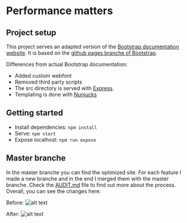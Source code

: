 # Performance matters

## Project setup

This project serves an adapted version of the [Bootstrap documentation website](http://getbootstrap.com/). It is based on the [github pages branche of Bootstrap](https://github.com/twbs/bootstrap/tree/gh-pages).

Differences from actual Bootstrap documentation:

- Added custom webfont
- Removed third party scripts
- The src directory is served with [Express](https://expressjs.com/).
- Templating is done with [Nunjucks](https://mozilla.github.io/nunjucks/)

## Getting started

- Install dependencies: `npm install`
- Serve: `npm start`
- Expose localhost: `npm run expose`

## Master branche
In the master branche you can find the optimized site. For each feature I made a new branche and in the end I merged them with the master branche. Check the [AUDIT.md](https://github.com/s44s/performance-matters/blob/master/AUDIT.md) file to find out more about the process. Overall, you can see the changes here:

Before:
![alt text](https://github.com/s44s/performance-matters/blob/master/src/images/overallbefore.png "Screen")

After:
![alt text](https://github.com/s44s/performance-matters/blob/master/src/images/overall-after.png "Screen")

